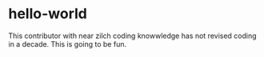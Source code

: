 # hello-world

This contributor with near zilch coding knowwledge has not revised coding in a decade. This is going to be fun.
